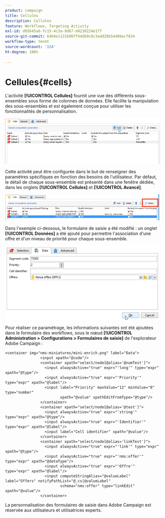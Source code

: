 ```yaml
---
product: campaign
title: Cellules
description: Cellules
feature: Workflows, Targeting Activity
exl-id: d85645a6-fc15-4c3a-9d67-d4230224e1f7
source-git-commit: 6464e1121b907f44db9c0c3add28b54486ecf834
workflow-type: tm+mt
source-wordcount: '124'
ht-degree: 100%

---
```


# Cellules{#cells}

L&#39;activité **[!UICONTROL Cellules]** fournit une vue des différents sous-ensembles sous forme de colonnes de données. Elle facilite la manipulation des sous-ensembles et est également conçue pour utiliser les fonctionnalités de personnalisation.

![](assets/wf_split_cells.png)

Cette activité peut être configurée dans le but de renseigner des paramètres spécifiques en fonction des besoins de l&#39;utilisateur. Par défaut, le détail de chaque sous-ensemble est présenté dans une fenêtre dédiée, dans les onglets **[!UICONTROL Cellules]** et **[!UICONTROL Avancé]**.

![](assets/wf_split_cells_with_customization.png)

Dans l&#39;exemple ci-dessous, le formulaire de saisie a été modifié : un onglet **[!UICONTROL Données]** a été ajouté pour permettre l&#39;association d&#39;une offre et d&#39;un niveau de priorité pour chaque sous-ensemble.

![](assets/cells-activity-sample.png)

Pour réaliser ce paramétrage, les informations suivantes ont été ajoutées dans le formulaire des workflows, sous le nœud **[!UICONTROL Administration > Configurations > Formulaires de saisie]** de l&#39;explorateur Adobe Campaign :

```
<container img="nms:miniatures/mini-enrich.png" label="Data">
                <input xpath="@code"/>
                <container xpath="select/node[@alias='@numTest']">
                  <input alwaysActive="true" expr="'long'" type="expr" xpath="@type"/>
                  <input alwaysActive="true" expr="'Priority'" type="expr" xpath="@label"/>
                  <input label="Priority" maxValue="12" minValue="0" type="number"
                         xpath="@value" xpathEditFromType="@type"/>
                </container>
                <container xpath="select/node[@alias='@test']">
                  <input alwaysActive="true" expr="'string'" type="expr" xpath="@type"/>
                  <input alwaysActive="true" expr="'Identifier'" type="expr" xpath="@label"/>
                  <input label="Cell identifier" xpath="@value"/>
                </container>
                <container xpath="select/node[@alias='linkTest']">
                  <input alwaysActive="true" expr="'link'" type="expr" xpath="@type"/>
                  <input alwaysActive="true" expr="'nms:offer'" type="expr" xpath="@dataType"/>
                  <input alwaysActive="true" expr="'Offre'" type="expr" xpath="@label"/>
                  <input computeStringAlias="@valueLabel" label="Offers" notifyPathList="@_cs|@valueLabel"
                         schema="nms:offer" type="linkEdit" xpath="@value"/>
                </container>
```

La personnalisation des formulaires de saisie dans Adobe Campaign est réservée aux utilisateurs et utilisatrices experts.
